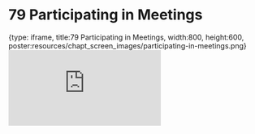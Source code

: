 # 79 Participating in Meetings
 
{type: iframe, title:79 Participating in Meetings, width:800, height:600, poster:resources/chapt_screen_images/participating-in-meetings.png}
![](https://datatrail-jhu.github.io/DataTrail/no_toc/participating-in-meetings.html)
 

 
